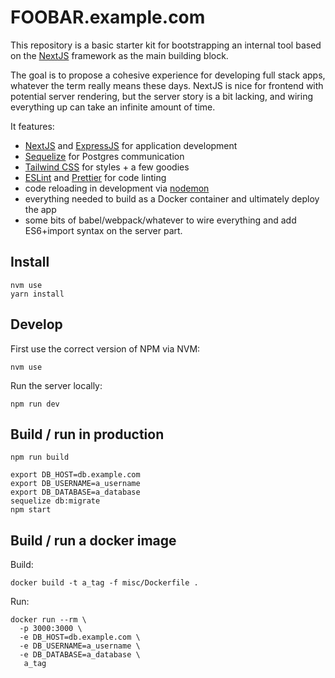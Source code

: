 FOOBAR.example.com
==================

This repository is a basic starter kit for bootstrapping an internal tool
based on the [NextJS](https://nextjs.org/) framework as the main building
block.

The goal is to propose a cohesive experience for developing full stack apps,
whatever the term really means these days. NextJS is nice for frontend with
potential server rendering, but the server story is a bit lacking, and wiring
everything up can take an infinite amount of time.

It features:
- [NextJS](https://nextjs.org/) and [ExpressJS](http://expressjs.com/) for application development
- [Sequelize](http://docs.sequelizejs.com/) for Postgres communication
- [Tailwind CSS](https://tailwindcss.com/) for styles + a few goodies
- [ESLint](https://eslint.org/) and [Prettier](https://prettier.io/) for code linting
- code reloading in development via [nodemon](http://nodemon.io/)
- everything needed to build as a Docker container and ultimately deploy the app
- some bits of babel/webpack/whatever to wire everything and add ES6+import syntax
  on the server part.


Install
-------

    nvm use
    yarn install


Develop
-------

First use the correct version of NPM via NVM:

    nvm use

Run the server locally:

    npm run dev


Build / run in production
-------------------------

    npm run build

    export DB_HOST=db.example.com
    export DB_USERNAME=a_username
    export DB_DATABASE=a_database
    sequelize db:migrate
    npm start


Build / run a docker image
-----------------------

Build:

    docker build -t a_tag -f misc/Dockerfile .

Run:

    docker run --rm \
      -p 3000:3000 \
      -e DB_HOST=db.example.com \
      -e DB_USERNAME=a_username \
      -e DB_DATABASE=a_database \
       a_tag
